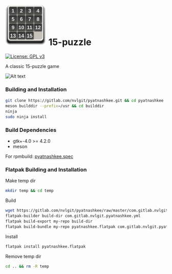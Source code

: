 # ![icon](data/icons/hicolor/64x64/apps/com.gitlab.nvlgit.pyatnashkee.svg) 15-puzzle
[![License: GPL v3](https://img.shields.io/badge/License-GPL%20v3-blue.svg)](http://www.gnu.org/licenses/gpl-3.0)

A classic 15-puzzle game

![Alt text](https://user-images.githubusercontent.com/29505119/45298211-80cfb400-b510-11e8-8da7-d00fcf112cc8.png)

### Building and Installation

```bash
git clone https://gitlab.com/nvlgit/pyatnashkee.git && cd pyatnashkee
meson builddir --prefix=/usr && cd builddir
ninja
sudo ninja install
```

### Build Dependencies
* gtk+-4.0 >= 4.2.0
* meson

For rpmbuild: <a href="https://gitlab.com/nvlgit/fedora-specs/blob/master/pyatnashkee.spec">pyatnashkee.spec</a> 

### Flatpak Building and Installation

Make temp dir
```bash
mkdir temp && cd temp
```
Build
```bash
wget https://gitlab.com/nvlgit/pyatnashkee/raw/master/com.gitlab.nvlgit.pyatnashkee.yml
flatpak-builder build-dir com.gitlab.nvlgit.pyatnashkee.yml
flatpak build-export my-repo build-dir
flatpak build-bundle my-repo pyatnashkee.flatpak com.gitlab.nvlgit.pyatnashkee
```
Install
```bash
flatpak install pyatnashkee.flatpak
```
Remove temp dir
```bash
cd .. && rm -R temp
```

